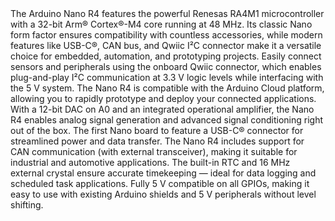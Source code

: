 <FeatureDescription>
The Arduino Nano R4 features the powerful Renesas RA4M1 microcontroller with a 32-bit Arm® Cortex®-M4 core running at 48 MHz. Its classic Nano form factor ensures compatibility with countless accessories, while modern features like USB-C®, CAN bus, and Qwiic I²C connector make it a versatile choice for embedded, automation, and prototyping projects.
</FeatureDescription>

<FeatureList>

<Feature title="Qwiic I²C Connector" image="communication">
Easily connect sensors and peripherals using the onboard Qwiic connector, which enables plug-and-play I²C communication at 3.3 V logic levels while interfacing with the 5 V system.
</Feature>

<Feature title="Arduino Cloud" image="wifi">
The Nano R4 is compatible with the Arduino Cloud platform, allowing you to rapidly prototype and deploy your connected applications.
<FeatureWrapper>
  <FeatureLink title="Go to Platform" url="https://app.arduino.cc/"/>
</FeatureWrapper>
</Feature>

<Feature title="Built-in DAC & OPAMP" image="mcu">
With a 12-bit DAC on A0 and an integrated operational amplifier, the Nano R4 enables analog signal generation and advanced signal conditioning right out of the box.
</Feature>

<Feature title="USB-C®" image="usb">
The first Nano board to feature a USB-C® connector for streamlined power and data transfer.
</Feature>

<Feature title="CAN Bus Support" image="communication">
The Nano R4 includes support for CAN communication (with external transceiver), making it suitable for industrial and automotive applications.
</Feature>

<Feature title="Real-Time Clock (RTC)" image="clock">
The built-in RTC and 16 MHz external crystal ensure accurate timekeeping — ideal for data logging and scheduled task applications.
</Feature>

<Feature title="5 V Operating Voltage" image="power">
Fully 5 V compatible on all GPIOs, making it easy to use with existing Arduino shields and 5 V peripherals without level shifting.
</Feature>

</FeatureList>
